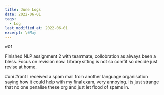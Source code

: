 ```yaml
---
title: June Logs
date: 2022-06-01
tags:
  - Log
last_modified_at: 2022-06-01
excerpt: \#May 
---
```


#01

Finished NLP assignment 2 with teammate, collobration as always been a bless.
Focus on revision now.
Library sitting is not so comfit so decide just revise at home.

\#uni \#rant I received a spam mail from another language organisation saying how it could help with my final exam, very annoying.
Its just strange that no one penalise these org and just let flood of spams in.